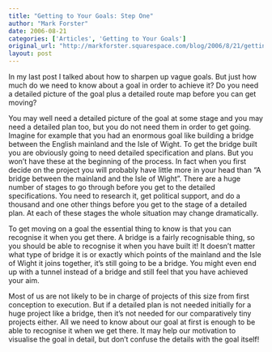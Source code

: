 ```yaml
---
title: "Getting to Your Goals: Step One"
author: "Mark Forster"
date: 2006-08-21
categories: ['Articles', 'Getting to Your Goals']
original_url: "http://markforster.squarespace.com/blog/2006/8/21/getting-to-your-goals-step-one.html"
layout: post
---
```


In my last post I talked about how to sharpen up vague goals. But just how much do we need to know about a goal in order to achieve it? Do you need a detailed picture of the goal plus a detailed route map before you can get moving?

You may well need a detailed picture of the goal at some stage and you may need a detailed plan too, but you do not need them in order to get going. Imagine for example that you had an enormous goal like building a bridge between the English mainland and the Isle of Wight. To get the bridge built you are obviously going to need detailed specification and plans. But you won’t have these at the beginning of the process. In fact when you first decide on the project you will probably have little more in your head than “A bridge between the mainland and the Isle of Wight”. There are a huge number of stages to go through before you get to the detailed specifications. You need to research it, get political support, and do a thousand and one other things before you get to the stage of a detailed plan. At each of these stages the whole situation may change dramatically.

To get moving on a goal the essential thing to know is that you can recognise it when you get there. A bridge is a fairly recognisable thing, so you should be able to recognise it when you have built it! It doesn’t matter what type of bridge it is or exactly which points of the mainland and the Isle of Wight it joins together, it’s still going to be a bridge. You might even end up with a tunnel instead of a bridge and still feel that you have achieved your aim.

Most of us are not likely to be in charge of projects of this size from first conception to execution. But if a detailed plan is not needed initially for a huge project like a bridge, then it’s not needed for our comparatively tiny projects either. All we need to know about our goal at first is enough to be able to recognise it when we get there. It may help our motivation to visualise the goal in detail, but don’t confuse the details with the goal itself!
